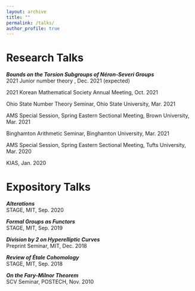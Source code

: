 ```yaml
---
layout: archive
title: ""
permalink: /talks/
author_profile: true
---
```


# Research Talks

***Bounds on the Torsion Subgroups of Néron-Severi Groups***  
2021 Junior number theory , Dec. 2021  (expected)

2021 Korean Mathematical Society Annual Meeting, Oct. 2021

Ohio State Number Theory Seminar, Ohio State University, Mar. 2021

AMS Special Session, Spring Eastern Sectional Meeting, Brown University, Mar. 2021

Binghamton Arithmetic Seminar, Binghamton University, Mar. 2021

<!---
[***Bounds on the Torsion Subgroups of Néron-Severi Groups (Canceled Due to COVID-19)***](https://sites.google.com/view/curves-hilb-trop-tufts-2020/home)   
-->
AMS Special Session, Spring Eastern Sectional Meeting, Tufts University, Mar. 2020

<!---
[***Bounds on the Torsion Subgroups of Néron-Severi Groups***](http://www.kias.re.kr/sub03/sub03_01_05_01.jsp?seqno=PGN1720191216-0002&nowBlock=0&page=7&subject=&mjrcd=&mjrcd2=1&sdate=20191210&edate=&keyField=&keyWord=&list_url=/sub03/sub03_01_05.jsp&slides=)  
-->
KIAS, Jan. 2020  

# Expository Talks
***Alterations***  
STAGE, MIT, Sep. 2020  

***Formal Groups as Functors***  
STAGE, MIT, Sep. 2019  

***Division by 2 on Hyperelliptic Curves***  
Preprint Seminar, MIT, Dec. 2018  

***Review of Étale Cohomology***  
STAGE, MIT, Sep. 2018  

***On the Fary-Milnor Theorem***  
SCV Seminar, POSTECH, Nov. 2010  
